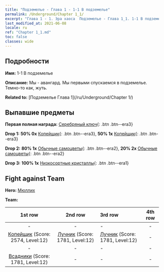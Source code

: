 ```yaml
---
title: "Подземелье - Глава 1 - 1-1 В подземелье"
permalink: /Underground/Chapter 1_1/
excerpt: "Глава 1 - 1. Эра хаоса  Подземелье - Глава 1_1. 1-1 В подземелье"
last_modified_at: 2021-06-08
locale: ru
ref: "Chapter 1_1.md"
toc: false
classes: wide
---
```


## Подробности

 **Имя:** 1-1 В подземелье

 **Описание:** Мы - авангард. Мы первыми спускаемся в подземелье. Темно-то как, жуть.

 **Related to:** [Подземелье Глава 1](/ru/Underground/Chapter 1/)

## Выпавшие предметы

 **Первая полная награда:** [Серебряный ключ](/ItemsRU/con_693/){: .btn .btn--era3}

 **Drop 1:** **50% 0x** [Копейщик](/ItemsRU/unt_190/){: .btn .btn--era3}, **50% 1x** [Копейщик](/ItemsRU/unt_190/){: .btn .btn--era3}

 **Drop 2:** **80% 1x** [Обычные самоцветы](/ItemsRU/mat_10/){: .btn .btn--era2}, **20% 2x** [Обычные самоцветы](/ItemsRU/mat_10/){: .btn .btn--era2}

 **Drop 3:** **100% 1x** [Низкосортные кристаллы](/ItemsRU/mat_5/){: .btn .btn--era1}


## Fight against Team
 **Hero:** [Мюллих](/ru/heroes/Mullich/)

 **Team:**


  | 1st row | 2nd row | 3rd row | 4th row |
  |:----:|:----:|:----|:----:|
  | - | - | - | - |
  | [Копейщик](/ru/units/Pikeman/) (Score: 2574, Level:12)  | [Лучник](/ru/units/Marksman/) (Score: 1781, Level:12)  | [Лучник](/ru/units/Marksman/) (Score: 1781, Level:12)  | - |
  | - | - | - | - |
  | [Всадники](/ru/units/Cavalier/) (Score: 1781, Level:12)  | - | - | - |


